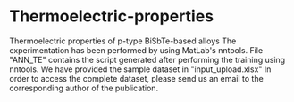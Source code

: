 # Thermoelectric-properties
Thermoelectric properties of p-type BiSbTe-based alloys
The experimentation has been performed by using MatLab's nntools.
File "ANN_TE" contains the script generated after performing the training using nntools.
We have provided the sample dataset in "input_upload.xlsx"
In order to access the complete dataset, please send us an email to the corresponding author of the publication.
